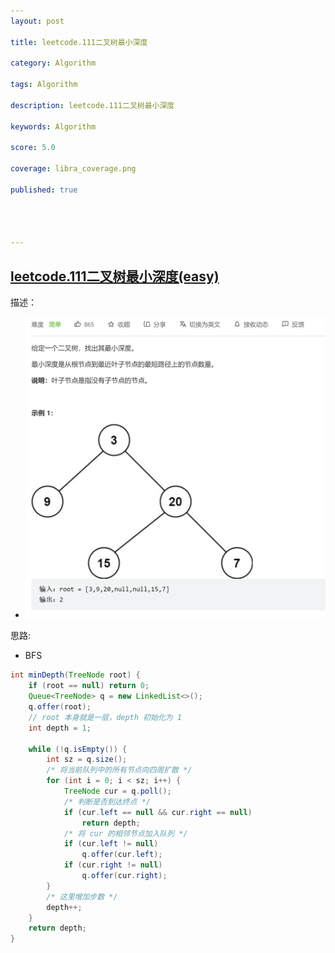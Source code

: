 ```yaml
---
layout: post

title: leetcode.111二叉树最小深度

category: Algorithm

tags: Algorithm

description: leetcode.111二叉树最小深度

keywords: Algorithm

score: 5.0

coverage: libra_coverage.png

published: true




---
```


##  [leetcode.111二叉树最小深度(easy)](https://leetcode.cn/problems/minimum-depth-of-binary-tree/)

描述：

- ![image-20221026164318829](/assets/imgs/image-20221026164318829.png)

思路:

- BFS

```java
int minDepth(TreeNode root) {
    if (root == null) return 0;
    Queue<TreeNode> q = new LinkedList<>();
    q.offer(root);
    // root 本身就是一层，depth 初始化为 1
    int depth = 1;
    
    while (!q.isEmpty()) {
        int sz = q.size();
        /* 将当前队列中的所有节点向四周扩散 */
        for (int i = 0; i < sz; i++) {
            TreeNode cur = q.poll();
            /* 判断是否到达终点 */
            if (cur.left == null && cur.right == null) 
                return depth;
            /* 将 cur 的相邻节点加入队列 */
            if (cur.left != null)
                q.offer(cur.left);
            if (cur.right != null) 
                q.offer(cur.right);
        }
        /* 这里增加步数 */
        depth++;
    }
    return depth;
}

```
